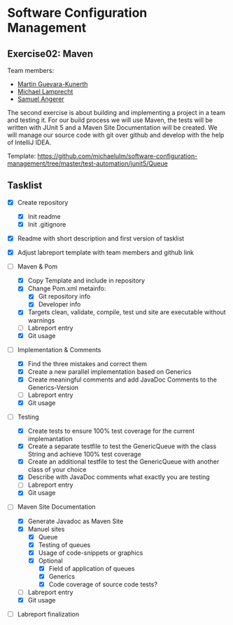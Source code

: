 # Software Configuration Management #

## Exercise02: Maven ###

Team members:
* [Martin Guevara-Kunerth](https://github.com/martin-gk)
* [Michael Lamprecht](https://github.com/lammia07)
* [Samuel Angerer](https://github.com/SamBrix)

The second exercise is about building and implementing a project in a team and testing it. 
For our build process we will use Maven, the tests will be written with JUnit 5 
and a Maven Site Documentation will be created. 
We will manage our source code with git over github and develop with the 
help of IntelliJ IDEA.

Template: https://github.com/michaelulm/software-configuration-management/tree/master/test-automation/junit5/Queue

## Tasklist ##

- [x] Create repository
  - [x] Init readme
  - [x] Init .gitignore
- [x] Readme with short description and first version of tasklist
- [x] Adjust labreport template with team members and github link
- [ ] Maven & Pom
  - [x] Copy Template and include in repository
  - [x] Change Pom.xml metainfo:
    - [x] Git repository info
    - [x] Developer info
  - [x] Targets clean, validate, compile, test und site are executable without warnings
  - [ ] Labreport entry
  - [x] Git usage
- [ ] Implementation & Comments
  - [x] Find the three mistakes and correct them
  - [x] Create a new parallel implementation based on Generics
  - [x] Create meaningful comments and add JavaDoc Comments to the Generics-Version
  - [ ] Labreport entry
  - [x] Git usage
- [ ] Testing
  - [x] Create tests to ensure 100% test coverage for the current implemantation
  - [x] Create a separate testfile to test the GenericQueue with the class String and achieve 100% test coverage
  - [x] Create an additional testfile to test the GenericQueue with another class of your choice
  - [x] Describe with JavaDoc comments what exactly you are testing
  - [ ] Labreport entry
  - [x] Git usage
- [ ] Maven Site Documentation
  - [x] Generate Javadoc as Maven Site
  - [x] Manuel sites
    - [x] Queue
    - [x] Testing of queues
    - [x] Usage of code-snippets or graphics
    - [x] Optional
      - [x] Field of application of queues
      - [x] Generics 
      - [x] Code coverage of source code tests?
  - [ ] Labreport entry
  - [x] Git usage
- [ ] Labreport finalization

